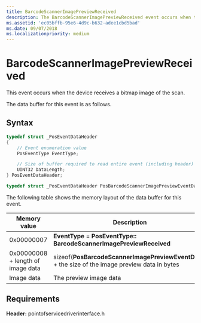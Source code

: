```yaml
---
title: BarcodeScannerImagePreviewReceived
description: The BarcodeScannerImagePreviewReceived event occurs when the device receives a bitmap image of the scan.
ms.assetid: 'ec05bffb-95e6-4d9c-b632-adee1cbd5bad'
ms.date: 09/07/2018
ms.localizationpriority: medium
---
```


# BarcodeScannerImagePreviewReceived

This event occurs when the device receives a bitmap image of the scan.

The data buffer for this event is as follows.

## Syntax

```cpp
typedef struct _PosEventDataHeader
{
    // Event enumeration value
    PosEventType EventType;

    // Size of buffer required to read entire event (including header)
    UINT32 DataLength;
} PosEventDataHeader;

typedef struct _PosEventDataHeader PosBarcodeScannerImagePreviewEventData;
```

The following table shows the memory layout of the data buffer for this event.

| Memory value                                 | Description                                                                                                 |
|----------------------------------------------|-------------------------------------------------------------------------------------------------------------|
| 0x00000007                        | **EventType** = **PosEventType:: BarcodeScannerImagePreviewReceived**                            |
| 0x00000008 + length of image data | sizeof(**PosBarcodeScannerImagePreviewEventData**) + the size of the image preview data in bytes |
| Image data                        | The preview image data                                                                           |

## Requirements

**Header:** pointofservicedriverinterface.h
